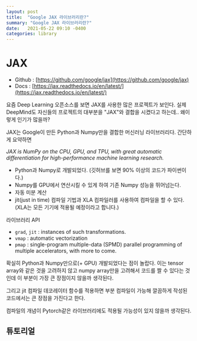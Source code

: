 ```yaml
---
layout: post
title:  "Google JAX 라이브러리란?"
summary: "Google JAX 라이브러리란?"
date:   2021-05-22 09:10 -0400
categories: library
---
```


# JAX

- Github : [https://github.com/google/jax](https://github.com/google/jax)
- Docs : [https://jax.readthedocs.io/en/latest/](https://jax.readthedocs.io/en/latest/)

요즘 Deep Learning 오픈소스를 보면 JAX를 사용한 많은 프로젝트가 보인다. 실제 DeepMind도 자신들의 프로젝트의 대부분을 "JAX"와 결합을 시켰다고 하는데.. 왜이렇게 인기가 많을까?

JAX는 Google이 만든 Python과 Numpy만을 결합한 머신러닝 라이브러리다. 간단하게 요약하면

*JAX is NumPy on the CPU, GPU, and TPU, with great automatic differentiation for high-performance machine learning research.*

- Python과 Numpy로 개발되었다. (깃허브를 보면 90% 이상의 코드가 파이썬이다.)
- Numpy를 GPU에서 연산시킬 수 있게 하여 기존 Numpy 성능을 뛰어넘는다.
- 자동 미분 계산
- jit(just in time) 컴파일 기법과 XLA 컴파일러를 사용하여 컴파일을 할 수 있다. (XLA는 모든 기기에 적용될 예정이라고 합니다.)

라이브러리 API

- `grad`, `jit` : instances of such transformations.
- `vmap` : automatic vectorization
- `pmap` : single-program multiple-data (SPMD) parallel programming of multiple accelerators, with more to come.

확실히 Python과 Numpy만으로(+ GPU) 개발되었다는 점이 놀랍다. 이는 tensor array와 같은 것을 고려하지 않고 numpy array만을 고려해서 코드를 짤 수 있다는 것인데 이 부분이 가장 큰 장점이지 않을까 생각된다.

그리고 jit 컴파일 데코레이터 함수를 적용하면 부분 컴파일이 가능해 깔끔하게 작성된 코드에서는 큰 장점을 가진다고 한다.

컴파일의 개념이 Pytorch같은 라이브러리에도 적용될 가능성이 있지 않을까 생각된다.

## 튜토리얼
